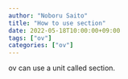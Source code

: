 ```yaml
---
author: "Noboru Saito"
title: "How to use section"
date: 2022-05-18T10:00:00+09:00
tags: ["ov"]
categories: ["ov"]
---
```


ov can use a unit called section.
